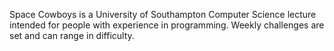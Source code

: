 Space Cowboys is a University of Southampton Computer Science lecture intended for people with experience in programming. Weekly challenges are set and can range in difficulty.
